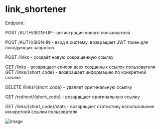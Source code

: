 # link_shortener

Endpoint: 

POST /AUTH/SIGN-UP - регистрация нового пользователя

POST /AUTH/SIGN-IN - вход в систему, возвращает JWT токен для послдующих запросов

POST /links - создаёт новую сокращенную ссылку

GET /links - возвращает список всех созданных ссылок пользователя
GET /links/{short_code} - возвращает информацию по конкретной ссылке

DELETE /links/{short_code} - удаляет оригинальную ссылку

GET /redirect/{short_code} - возвращает оригинальную ссылку

GET /links/{short_code}/stats - возвращает статистику использования конкретной ссылки пользователя

![image](https://github.com/user-attachments/assets/9031ce5f-858a-4ea7-80d4-02a8dcab1bc7)




